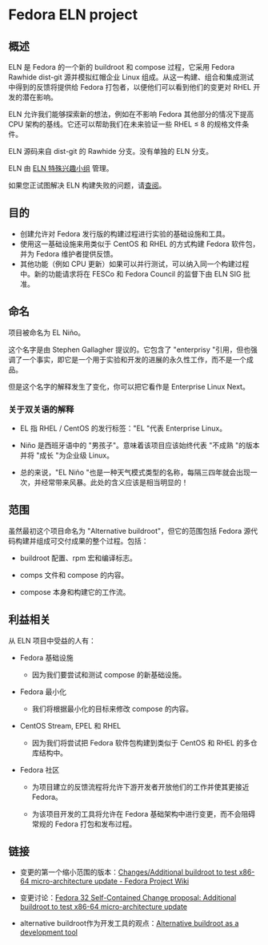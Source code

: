 # Fedora ELN project

## 概述

ELN 是 Fedora 的一个新的 buildroot 和 compose 过程，它采用 Fedora Rawhide dist-git 源并模拟红帽企业 Linux 组成。从这一构建、组合和集成测试中得到的反馈将提供给 Fedora 打包者，以便他们可以看到他们的变更对 RHEL 开发的潜在影响。

ELN 允许我们能够探索新的想法，例如在不影响 Fedora 其他部分的情况下提高 CPU 架构的基线。它还可以帮助我们在未来验证一些 RHEL ≤ 8 的规格文件条件。

ELN 源码来自 dist-git 的 Rawhide 分支。没有单独的 ELN 分支。

ELN 由 [ELN 特殊兴趣小组](https://docs.fedoraproject.org/en-US/eln/sig/) 管理。

如果您正试图解决 ELN 构建失败的问题，请[查阅](https://docs.fedoraproject.org/en-US/eln/ftbfs/)。

## 目的

- 创建允许对 Fedora 发行版的构建过程进行实验的基础设施和工具。  
- 使用这一基础设施来用类似于 CentOS 和 RHEL 的方式构建 Fedora 软件包，并为 Fedora 维护者提供反馈。  
- 其他功能（例如 CPU 更新）如果可以并行测试，可以纳入同一个构建过程中。新的功能请求将在 FESCo 和 Fedora Council 的监督下由 ELN SIG 批准。

## 命名

项目被命名为 EL Niño。  

这个名字是由 Stephen Gallagher 提议的。它包含了 "enterprisy "引用，但也强调了一个事实，即它是一个用于实验和开发的进展的永久性工作，而不是一个成品。  

但是这个名字的解释发生了变化，你可以把它看作是 Enterprise Linux Next。

### 关于双关语的解释

- EL 指 RHEL / CentOS 的发行标签："EL "代表 Enterprise Linux。 

- Niño 是西班牙语中的 "男孩子"。意味着该项目应该始终代表 "不成熟 "的版本并将 "成长 "为企业级 Linux。  

- 总的来说，"EL Niño "也是一种天气模式类型的名称，每隔三四年就会出现一次，并经常带来风暴。此处的含义应该是相当明显的！

## 范围

虽然最初这个项目命名为 "Alternative buildroot"，但它的范围包括 Fedora 源代码构建并组成可交付成果的整个过程。包括：

- buildroot 配置、rpm 宏和编译标志。  

- comps 文件和 compose 的内容。  

- compose 本身和构建它的工作流。

## 利益相关

从 ELN 项目中受益的人有：

- Fedora 基础设施
  
  - 因为我们要尝试和测试 compose 的新基础设施。

- Fedora 最小化
  
  - 我们将根据最小化的目标来修改 compose 的内容。

- CentOS Stream, EPEL 和 RHEL
  
  - 因为我们将尝试把 Fedora 软件包构建到类似于 CentOS 和 RHEL 的多仓库结构中。

- Fedora 社区
  
  - 为项目建立的反馈流程将允许下游开发者开放他们的工作并使其更接近 Fedora。
  
  - 为该项目开发的工具将允许在 Fedora 基础架构中进行变更，而不会阻碍常规的 Fedora 打包和发布过程。

## 链接

- 变更的第一个缩小范围的版本：[Changes/Additional buildroot to test x86-64 micro-architecture update - Fedora Project Wiki](https://fedoraproject.org/wiki/Changes/Additional_buildroot_to_test_x86-64_micro-architecture_update)

- 变更讨论：[Fedora 32 Self-Contained Change proposal: Additional buildroot to test x86-64 micro-architecture update](https://lists.fedoraproject.org/archives/list/devel@lists.fedoraproject.org/thread/IFBHS2WKKPKJH6H54OX4DV3U7A4XYOPU/#LUWYM7CBG5LVB2MFPO3R3JQEBFCPYPLK)

- alternative buildroot作为开发工具的观点：[Alternative buildroot as a development tool](https://lists.fedoraproject.org/archives/list/devel@lists.fedoraproject.org/thread/3Z5SMF6CPL3MK2CNYPUW4OZYMA6TZJBN/#MKXPMQOZNLECPPWRM6UBUMR2WHVG5DL6)
